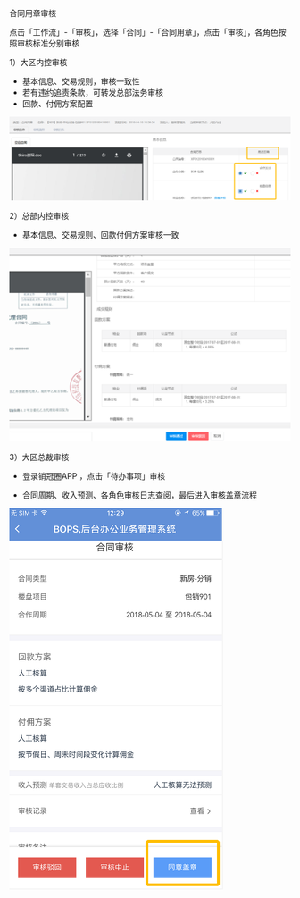 合同用章审核

点击「工作流」-「审核」，选择「合同」-「合同用章」，点击「审核」，各角色按照审核标准分别审核

1）大区内控审核

* 基本信息、交易规则，审核一致性
* 若有违约追责条款，可转发总部法务审核
* 回款、付佣方案配置

![](/2/交易2)

2）总部内控审核

* 基本信息、交易规则、回款付佣方案审核一致

![](/1/总部内控)

3）大区总裁审核

* 登录销冠圈APP ，点击「待办事项」审核

* 合同周期、收入预测、各角色审核日志查阅，最后进入审核盖章流程

![](/1/盖章)                

